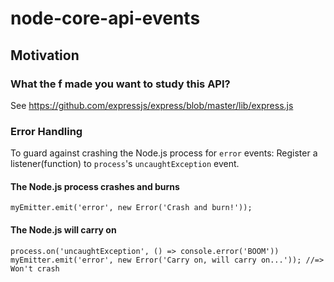 # node-core-api-events

## Motivation
### What the f made you want to study this API?
See https://github.com/expressjs/express/blob/master/lib/express.js

### Error Handling
To guard against crashing the Node.js process for `error` events:
Register a listener(function) to `process`'s `uncaughtException` event.

#### The Node.js process crashes and burns
```
myEmitter.emit('error', new Error('Crash and burn!'));
```

#### The Node.js will carry on
```
process.on('uncaughtException', () => console.error('BOOM'))
myEmitter.emit('error', new Error('Carry on, will carry on...')); //=> Won't crash
```
